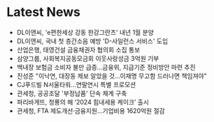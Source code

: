# Latest News
-  DL이앤씨, 'e편한세상 강동 한강그란츠' 내년 1월 분양
-  DL이앤씨, 국내 첫 층간소음 예방 'D-사일런스 서비스' 도입
-  산업은행, 태영건설 금융채권자 협의회 소집 통보
-  삼양그룹, 사회복지공동모금회 이웃사랑성금 3억원 기부
-  백내장 보험금 소비자 불만 급증...금융위, 지급기준 정비방안 마련 추진
-  진성준 "이낙연, 대장동 제보 알았을 것…이재명 무고함 드러나면 책임져야"
-  CJ푸드빌 N서울타워...연말연시 특별 프로모션
-  관세청, 공공조달 '부정납품' 단속 체계 구축
-  파리바게뜨, 청룡의 해 ‘2024 힘내세용 케이크’ 출시
-  관세청, FTA 제도개선·금융지원…기업비용 1620억원 절감

